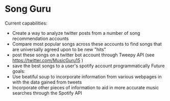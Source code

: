 # Song Guru

Current capabilities:
* Create a way to analyze twitter posts from a number of song recommendation accounts 
* Compare most popular songs across these accounts to find songs that are universally agreed upon to be new "hits" 
* post these songs on a twitter bot account through Tweepy API (see https://twitter.com/MusicGuru15 ) 
* save the best <n> songs to a user's spotify account programmatically
Future goals: 
* Use beatiful soup to incorporate information from various webpages in with the data gained from tweets
* Incorporate other pieces of information to aid in more accurate music searches through the Spotify API
